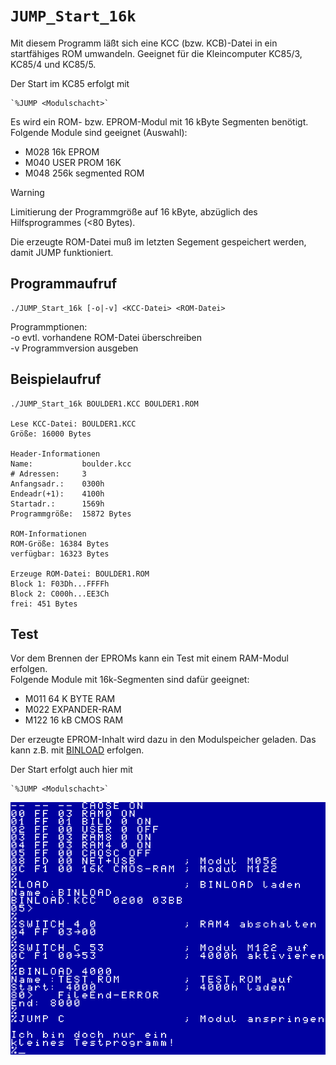 # `JUMP_Start_16k`

Mit diesem Programm läßt sich eine KCC (bzw. KCB)-Datei in ein startfähiges ROM umwandeln.
Geeignet für die Kleincomputer KC85/3, KC85/4 und KC85/5.

Der Start im KC85 erfolgt mit

    `%JUMP <Modulschacht>`

Es wird ein ROM- bzw. EPROM-Modul mit 16 kByte Segmenten benötigt.  
Folgende Module sind geeignet (Auswahl):

- M028  16k EPROM
- M040  USER PROM 16K
- M048  256k segmented ROM

> [!WARNING]
> Limitierung der Programmgröße auf 16 kByte,
abzüglich des Hilfsprogrammes (<80 Bytes).

Die erzeugte ROM-Datei muß im letzten Segement gespeichert werden, damit JUMP funktioniert.

## Programmaufruf
```
./JUMP_Start_16k [-o|-v] <KCC-Datei> <ROM-Datei>
```
Programmptionen:  
-o   evtl. vorhandene ROM-Datei überschreiben  
-v   Programmversion ausgeben  

## Beispielaufruf

```
./JUMP_Start_16k BOULDER1.KCC BOULDER1.ROM

Lese KCC-Datei: BOULDER1.KCC
Größe: 16000 Bytes

Header-Informationen
Name:           boulder.kcc
# Adressen:     3
Anfangsadr.:    0300h
Endeadr(+1):    4100h
Startadr.:      1569h
Programmgröße:  15872 Bytes

ROM-Informationen
ROM-Größe: 16384 Bytes
verfügbar: 16323 Bytes

Erzeuge ROM-Datei: BOULDER1.ROM
Block 1: F03Dh...FFFFh
Block 2: C000h...EE3Ch
frei: 451 Bytes
```

## Test

Vor dem Brennen der EPROMs kann ein Test mit einem RAM-Modul erfolgen.  
Folgende Module mit 16k-Segmenten sind dafür geeignet:

- M011  64 K BYTE RAM
- M022  EXPANDER-RAM
- M122  16 kB CMOS RAM

Der erzeugte EPROM-Inhalt wird dazu in den Modulspeicher geladen.
Das kann z.B. mit [BINLOAD](../BINLOAD) erfolgen.

Der Start erfolgt auch hier mit

    `%JUMP <Modulschacht>`

![Beispielausgabe](TESTROM.png)

